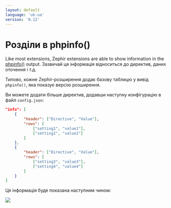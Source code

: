 ```yaml
---
layout: default
language: 'uk-ua'
version: '0.12'
---
```


# Розділи в phpinfo()

Like most extensions, Zephir extensions are able to show information in the [phpinfo()](https://php.net/manual/en/function.phpinfo.php) output. Зазвичай ця інформація відноситься до директив, даних оточення і т.д.

Типово, кожне Zephir-розширення додає базову таблицю у вивід `phpinfo()`, яка показує версію розширення.

Ви можете додати більше директив, додавши наступну конфігурацію в файл `config.json`:

```json
"info": [
    {
        "header": ["Directive", "Value"],
        "rows": [
            ["setting1", "value1"],
            ["setting2", "value2"]
        ]
    },
    {
        "header": ["Directive", "Value"],
        "rows": [
            ["setting3", "value3"],
            ["setting4", "value4"]
        ]
    }
]
```

Ця інформація буде показана наступним чином:

![](/assets/content/info.png)